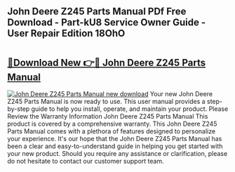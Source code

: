 ## John Deere Z245 Parts Manual PDf Free Download - Part-kU8 Service Owner Guide - User Repair Edition 18OhO

# <h2><a href="http://bc85771.oget.top/?id=John+Deere+Z245+Parts+Manual">🔗Download New 👉🔴 John Deere Z245 Parts Manual</a></h2>

[![John Deere Z245 Parts Manual new download](https://i.imgur.com/5g1atiW.png)](http://bc85771.oget.top/?id=John+Deere+Z245+Parts+Manual)
Your new John Deere Z245 Parts Manual is now ready to use. This user manual provides a step-by-step guide to help you install, operate, and maintain your product. Please Review the Warranty Information John Deere Z245 Parts Manual This product is covered by a comprehensive warranty. This John Deere Z245 Parts Manual comes with a plethora of features designed to personalize your experience. It's our hope that the John Deere Z245 Parts Manual has been a clear and easy-to-understand guide in helping you get started with your new product. Should you require any assistance or clarification, please do not hesitate to contact our customer support team.
